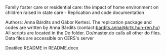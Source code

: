 
Family foster care or residential care: the impact of home environment on children raised in state care - 
Replication and code documentation

Authors: Anna Bárdits and Gábor Kertesi. The replication package and codes are written by Anna Bárdits (contact:bardits.anna@krtk.hun-ren.hu)
All scripts are located in the Do folder. Do/master.do calls all other do files. Data files are accessible on CERS's server

Deatiled README in README.docx
